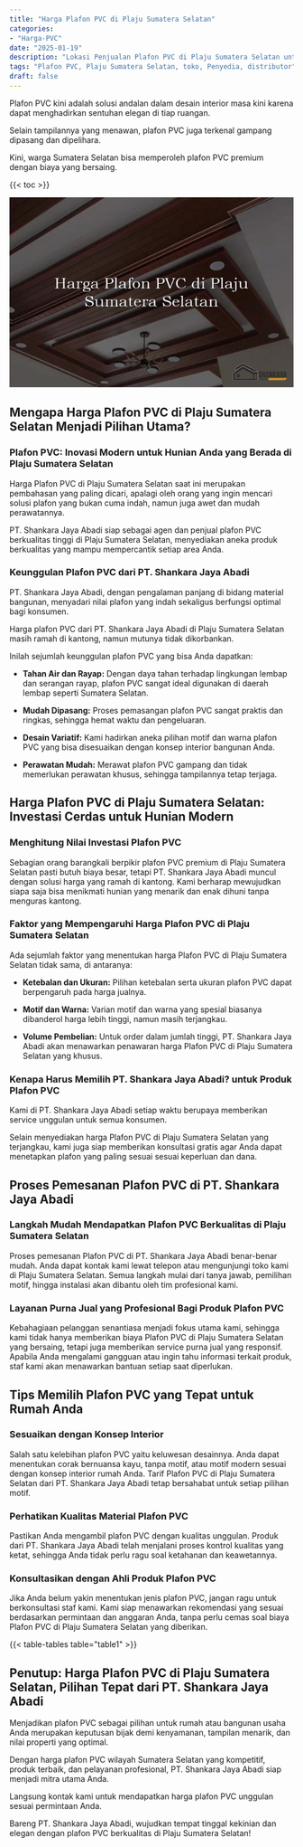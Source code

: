 ```yaml
---
title: "Harga Plafon PVC di Plaju Sumatera Selatan"
categories: 
- "Harga-PVC"
date: "2025-01-19"
description: "Lokasi Penjualan Plafon PVC di Plaju Sumatera Selatan untuk rumah, perkantoran, dan gerai. Produk unggulan, beragam motif, variasi warna menarik, beserta layanan instalasi oleh teknisi ahli serta kepastian resmi!|Jasa penjualan Plafon PVC di Plaju Sumatera Selatan untuk kebutuhan tempat tinggal, kantor, atau ritel, dengan produk unggulan dan pemasangan oleh tenaga ahli berpengalaman dan kepastian resmi.|Alternatif Plafon PVC di Plaju Sumatera Selatan yang andal untuk rumah, perkantoran, dan ritel, dengan material terbaik dan pemasangan ditangani oleh teknisi berpengalaman dan garansi resmi.|Penjualan Plafon PVC di Plaju Sumatera Selatan bagi tempat tinggal, perkantoran, serta toko, beserta material berkualitas dan penempatan dikerjakan oleh tenaga ahli ahli, dilengkapi dengan jaminan resmi.}"
tags: "Plafon PVC, Plaju Sumatera Selatan, toko, Penyedia, distributor"
draft: false
---
```


Plafon PVC kini adalah solusi andalan dalam desain interior masa kini karena dapat menghadirkan sentuhan elegan di tiap ruangan.

Selain tampilannya yang menawan, plafon PVC juga terkenal gampang dipasang dan dipelihara.

Kini, warga Sumatera Selatan bisa memperoleh plafon PVC premium dengan biaya yang bersaing.

{{< toc >}}

![Harga Plafon PVC di Plaju Sumatera Selatan](/images/Harga-PVC/Harga-Plafon-PVC-di-Plaju-Sumatera-Selatan.png)


## Mengapa Harga Plafon PVC di Plaju Sumatera Selatan Menjadi Pilihan Utama?

### Plafon PVC: Inovasi Modern untuk Hunian Anda yang Berada di Plaju Sumatera Selatan

Harga Plafon PVC di Plaju Sumatera Selatan saat ini merupakan pembahasan yang paling dicari, apalagi oleh orang yang ingin mencari solusi plafon yang bukan cuma indah, namun juga awet dan mudah perawatannya.

PT. Shankara Jaya Abadi siap sebagai agen dan penjual plafon PVC berkualitas tinggi di Plaju Sumatera Selatan, menyediakan aneka produk berkualitas yang mampu mempercantik setiap area Anda.

### Keunggulan Plafon PVC dari PT. Shankara Jaya Abadi

PT. Shankara Jaya Abadi, dengan pengalaman panjang di bidang material bangunan, menyadari nilai plafon yang indah sekaligus berfungsi optimal bagi konsumen.

Harga plafon PVC dari PT. Shankara Jaya Abadi di Plaju Sumatera Selatan masih ramah di kantong, namun mutunya tidak dikorbankan.

Inilah sejumlah keunggulan plafon PVC yang bisa Anda dapatkan:

- **Tahan Air dan Rayap:** Dengan daya tahan terhadap lingkungan lembap dan serangan rayap, plafon PVC sangat ideal digunakan di daerah lembap seperti Sumatera Selatan.

- **Mudah Dipasang:** Proses pemasangan plafon PVC sangat praktis dan ringkas, sehingga hemat waktu dan pengeluaran.

- **Desain Variatif:** Kami hadirkan aneka pilihan motif dan warna plafon PVC yang bisa disesuaikan dengan konsep interior bangunan Anda.

- **Perawatan Mudah:** Merawat plafon PVC gampang dan tidak memerlukan perawatan khusus, sehingga tampilannya tetap terjaga.

## Harga Plafon PVC di Plaju Sumatera Selatan: Investasi Cerdas untuk Hunian Modern

### Menghitung Nilai Investasi Plafon PVC

Sebagian orang barangkali berpikir plafon PVC premium di Plaju Sumatera Selatan pasti butuh biaya besar, tetapi PT. Shankara Jaya Abadi muncul dengan solusi harga yang ramah di kantong. Kami berharap mewujudkan siapa saja bisa menikmati hunian yang menarik dan enak dihuni tanpa menguras kantong.

### Faktor yang Mempengaruhi Harga Plafon PVC di Plaju Sumatera Selatan

Ada sejumlah faktor yang menentukan harga Plafon PVC di Plaju Sumatera Selatan tidak sama, di antaranya:

- **Ketebalan dan Ukuran:** Pilihan ketebalan serta ukuran plafon PVC dapat berpengaruh pada harga jualnya.

- **Motif dan Warna:** Varian motif dan warna yang spesial biasanya dibanderol harga lebih tinggi, namun masih terjangkau.

- **Volume Pembelian:** Untuk order dalam jumlah tinggi, PT. Shankara Jaya Abadi akan menawarkan penawaran harga Plafon PVC di Plaju Sumatera Selatan yang khusus.

### Kenapa Harus Memilih PT. Shankara Jaya Abadi? untuk Produk Plafon PVC

Kami di PT. Shankara Jaya Abadi setiap waktu berupaya memberikan service unggulan untuk semua konsumen.

Selain menyediakan harga Plafon PVC di Plaju Sumatera Selatan yang terjangkau, kami juga siap memberikan konsultasi gratis agar Anda dapat menetapkan plafon yang paling sesuai sesuai keperluan dan dana.

## Proses Pemesanan Plafon PVC di PT. Shankara Jaya Abadi

### Langkah Mudah Mendapatkan Plafon PVC Berkualitas di Plaju Sumatera Selatan

Proses pemesanan Plafon PVC di PT. Shankara Jaya Abadi benar-benar mudah. Anda dapat kontak kami lewat telepon atau mengunjungi toko kami di Plaju Sumatera Selatan. Semua langkah mulai dari tanya jawab, pemilihan motif, hingga instalasi akan dibantu oleh tim profesional kami.

### Layanan Purna Jual yang Profesional Bagi Produk Plafon PVC

Kebahagiaan pelanggan senantiasa menjadi fokus utama kami, sehingga kami tidak hanya memberikan biaya Plafon PVC di Plaju Sumatera Selatan yang bersaing, tetapi juga memberikan service purna jual yang responsif. Apabila Anda mengalami gangguan atau ingin tahu informasi terkait produk, staf kami akan menawarkan bantuan setiap saat diperlukan.

## Tips Memilih Plafon PVC yang Tepat untuk Rumah Anda

### Sesuaikan dengan Konsep Interior

Salah satu kelebihan plafon PVC yaitu keluwesan desainnya. Anda dapat menentukan corak bernuansa kayu, tanpa motif, atau motif modern sesuai dengan konsep interior rumah Anda. Tarif Plafon PVC di Plaju Sumatera Selatan dari PT. Shankara Jaya Abadi tetap bersahabat untuk setiap pilihan motif.

### Perhatikan Kualitas Material Plafon PVC

Pastikan Anda mengambil plafon PVC dengan kualitas unggulan. Produk dari PT. Shankara Jaya Abadi telah menjalani proses kontrol kualitas yang ketat, sehingga Anda tidak perlu ragu soal ketahanan dan keawetannya.

### Konsultasikan dengan Ahli Produk Plafon PVC

Jika Anda belum yakin menentukan jenis plafon PVC, jangan ragu untuk berkonsultasi staf kami. Kami siap menawarkan rekomendasi yang sesuai berdasarkan permintaan dan anggaran Anda, tanpa perlu cemas soal biaya Plafon PVC di Plaju Sumatera Selatan yang diberikan.

{{< table-tables table="table1" >}}

## Penutup: Harga Plafon PVC di Plaju Sumatera Selatan, Pilihan Tepat dari PT. Shankara Jaya Abadi

Menjadikan plafon PVC sebagai pilihan untuk rumah atau bangunan usaha Anda merupakan keputusan bijak demi kenyamanan, tampilan menarik, dan nilai properti yang optimal.

Dengan harga plafon PVC wilayah Sumatera Selatan yang kompetitif, produk terbaik, dan pelayanan profesional, PT. Shankara Jaya Abadi siap menjadi mitra utama Anda.

Langsung kontak kami untuk mendapatkan harga plafon PVC unggulan sesuai permintaan Anda.

Bareng PT. Shankara Jaya Abadi, wujudkan tempat tinggal kekinian dan elegan dengan plafon PVC berkualitas di Plaju Sumatera Selatan!